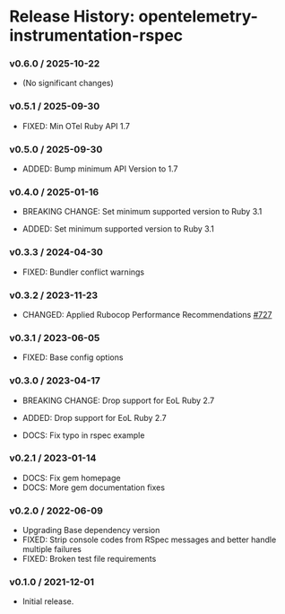 # Release History: opentelemetry-instrumentation-rspec

### v0.6.0 / 2025-10-22

* (No significant changes)

### v0.5.1 / 2025-09-30

* FIXED: Min OTel Ruby API 1.7

### v0.5.0 / 2025-09-30

* ADDED: Bump minimum API Version to 1.7

### v0.4.0 / 2025-01-16

* BREAKING CHANGE: Set minimum supported version to Ruby 3.1

* ADDED: Set minimum supported version to Ruby 3.1

### v0.3.3 / 2024-04-30

* FIXED: Bundler conflict warnings

### v0.3.2 / 2023-11-23

* CHANGED: Applied Rubocop Performance Recommendations [#727](https://github.com/open-telemetry/opentelemetry-ruby-contrib/pull/727)

### v0.3.1 / 2023-06-05

* FIXED: Base config options 

### v0.3.0 / 2023-04-17

* BREAKING CHANGE: Drop support for EoL Ruby 2.7 

* ADDED: Drop support for EoL Ruby 2.7 
* DOCS: Fix typo in rspec example 

### v0.2.1 / 2023-01-14

* DOCS: Fix gem homepage 
* DOCS: More gem documentation fixes 

### v0.2.0 / 2022-06-09

* Upgrading Base dependency version
* FIXED: Strip console codes from RSpec messages and better handle multiple failures 
* FIXED: Broken test file requirements 

### v0.1.0 / 2021-12-01

* Initial release.
